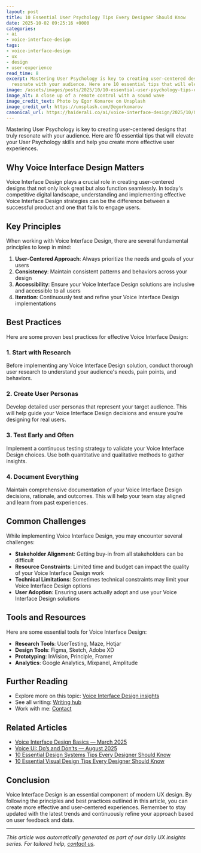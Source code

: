 ```yaml
---
layout: post
title: 10 Essential User Psychology Tips Every Designer Should Know
date: 2025-10-02 09:25:16 +0000
categories:
- ai
- voice-interface-design
tags:
- voice-interface-design
- ux
- design
- user-experience
read_time: 8
excerpt: Mastering User Psychology is key to creating user-centered designs that truly
  resonate with your audience. Here are 10 essential tips that will elevate you...
image: /assets/images/posts/2025/10/10-essential-user-psychology-tips-every-designer-should-know.jpg
image_alt: A close up of a remote control with a sound wave
image_credit_text: Photo by Egor Komarov on Unsplash
image_credit_url: https://unsplash.com/@egorkomarov
canonical_url: https://haiderali.co/ai/voice-interface-design/2025/10/02/10-essential-user-psychology-tips-every-designer-should-know/
---
```


Mastering User Psychology is key to creating user-centered designs that truly resonate with your audience. Here are 10 essential tips that will elevate your User Psychology skills and help you create more effective user experiences.

## Why Voice Interface Design Matters

Voice Interface Design plays a crucial role in creating user-centered designs that not only look great but also function seamlessly. In today's competitive digital landscape, understanding and implementing effective Voice Interface Design strategies can be the difference between a successful product and one that fails to engage users.

## Key Principles

When working with Voice Interface Design, there are several fundamental principles to keep in mind:

1. **User-Centered Approach**: Always prioritize the needs and goals of your users
2. **Consistency**: Maintain consistent patterns and behaviors across your design
3. **Accessibility**: Ensure your Voice Interface Design solutions are inclusive and accessible to all users
4. **Iteration**: Continuously test and refine your Voice Interface Design implementations

## Best Practices

Here are some proven best practices for effective Voice Interface Design:

### 1. Start with Research
Before implementing any Voice Interface Design solution, conduct thorough user research to understand your audience's needs, pain points, and behaviors.

### 2. Create User Personas
Develop detailed user personas that represent your target audience. This will help guide your Voice Interface Design decisions and ensure you're designing for real users.

### 3. Test Early and Often
Implement a continuous testing strategy to validate your Voice Interface Design choices. Use both quantitative and qualitative methods to gather insights.

### 4. Document Everything
Maintain comprehensive documentation of your Voice Interface Design decisions, rationale, and outcomes. This will help your team stay aligned and learn from past experiences.

## Common Challenges

While implementing Voice Interface Design, you may encounter several challenges:

- **Stakeholder Alignment**: Getting buy-in from all stakeholders can be difficult
- **Resource Constraints**: Limited time and budget can impact the quality of your Voice Interface Design work
- **Technical Limitations**: Sometimes technical constraints may limit your Voice Interface Design options
- **User Adoption**: Ensuring users actually adopt and use your Voice Interface Design solutions

## Tools and Resources

Here are some essential tools for Voice Interface Design:

- **Research Tools**: UserTesting, Maze, Hotjar
- **Design Tools**: Figma, Sketch, Adobe XD
- **Prototyping**: InVision, Principle, Framer
- **Analytics**: Google Analytics, Mixpanel, Amplitude

## Further Reading

- Explore more on this topic: [Voice Interface Design insights](https://haiderali.co/insights/#ai)
- See all writing: [Writing hub](https://haiderali.co/writing/)
- Work with me: [Contact](https://haiderali.co/contact/)

## Related Articles

- [Voice Interface Design Basics — March 2025](https://haiderali.co/ai/voice-interface-design/2025/03/20/voice-interface-design-basics-mar-2025/)
- [Voice UI: Do’s and Don’ts — August 2025](https://haiderali.co/ai/voice-interface-design/2025/08/05/voice-ui-dos-and-donts-aug-2025/)
- [10 Essential Design Systems Tips Every Designer Should Know](https://haiderali.co/ai/ai-in-ux/2025/09/30/10-essential-design-systems-tips-every-designer-should-know/)
- [10 Essential Visual Design Tips Every Designer Should Know](https://haiderali.co/ai/ar-vr-ux/2025/09/28/10-essential-visual-design-tips-every-designer-should-know/)

## Conclusion

Voice Interface Design is an essential component of modern UX design. By following the principles and best practices outlined in this article, you can create more effective and user-centered experiences. Remember to stay updated with the latest trends and continuously refine your approach based on user feedback and data.

---

*This article was automatically generated as part of our daily UX insights series. For tailored help, [contact us](https://haiderali.co/contact/).*
